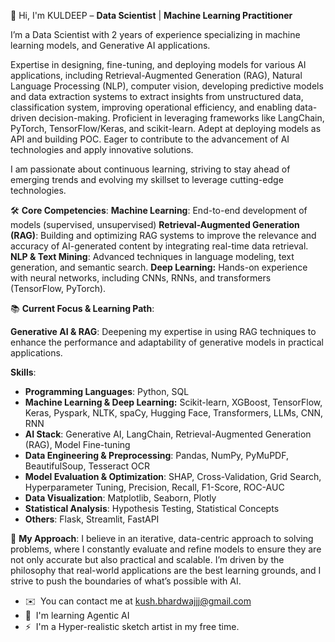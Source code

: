 👋 Hi, I'm KULDEEP – **Data Scientist** | **Machine Learning Practitioner** 

I’m a Data Scientist with 2 years of experience specializing in machine learning models, and Generative AI applications. 

Expertise in designing, fine-tuning, and deploying models for various AI applications, including Retrieval-Augmented Generation (RAG), Natural Language Processing (NLP), computer vision, developing predictive models and data extraction systems to extract insights from unstructured data, classification system, improving operational efficiency, and enabling data-driven decision-making. Proficient in leveraging frameworks like LangChain, PyTorch, TensorFlow/Keras, and scikit-learn. Adept at deploying models as API and building POC. Eager to contribute to the advancement of AI technologies and apply innovative solutions.

I am passionate about continuous learning, striving to stay ahead of emerging trends and 
evolving my skillset to leverage cutting-edge technologies.

🛠️ **Core Competencies**:
**Machine Learning**: End-to-end development of models (supervised, unsupervised)
**Retrieval-Augmented Generation (RAG)**: Building and optimizing RAG systems to improve the relevance and accuracy of AI-generated content by integrating real-time data retrieval.
**NLP & Text Mining**: Advanced techniques in language modeling, text generation, and semantic search.
**Deep Learning:** Hands-on experience with neural networks, including CNNs, RNNs, and transformers (TensorFlow, PyTorch).

📚 **Current Focus & Learning Path**:

**Generative AI & RAG**: Deepening my expertise in using RAG techniques to enhance the performance and adaptability of generative models in practical applications.


**Skills**:
*  **Programming Languages**: Python, SQL
*  **Machine Learning & Deep Learning:** Scikit-learn, XGBoost, TensorFlow, Keras, Pyspark, NLTK, spaCy, Hugging Face, Transformers, LLMs, CNN, RNN
*  **AI Stack**: Generative AI, LangChain, Retrieval-Augmented Generation (RAG), Model Fine-tuning
*  **Data Engineering & Preprocessing**: Pandas, NumPy, PyMuPDF, BeautifulSoup, Tesseract OCR
*  **Model Evaluation & Optimization**: SHAP, Cross-Validation, Grid Search, Hyperparameter Tuning, Precision, Recall, F1-Score, ROC-AUC
*  **Data Visualization**: Matplotlib, Seaborn, Plotly
*  **Statistical Analysis**: Hypothesis Testing, Statistical Concepts
*  **Others**: Flask, Streamlit, FastAPI


🌱 **My Approach**:
I believe in an iterative, data-centric approach to solving problems, where I constantly evaluate 
and refine models to ensure they are not only accurate but also practical and scalable. 
I’m driven by the philosophy that real-world applications are the best learning grounds, and 
I strive to push the boundaries of what’s possible with AI.

*   ✉️  You can contact me at [kush.bhardwajjj@gmail.com](mailto:kush.bhardwajjj@gmail.com)
*   🧠  I'm learning Agentic AI
*   ⚡  I'm a Hyper-realistic sketch artist in my free time.
